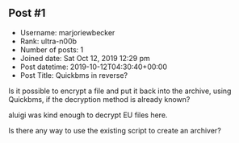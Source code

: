## Post #1
- Username: marjoriewbecker
- Rank: ultra-n00b
- Number of posts: 1
- Joined date: Sat Oct 12, 2019 12:29 pm
- Post datetime: 2019-10-12T04:30:40+00:00
- Post Title: Quickbms in reverse?

Is it possible to encrypt a file and put it back into the archive, using Quickbms, if the decryption method is already known?

aluigi was kind enough to decrypt EU files here.

Is there any way to use the existing script to create an archiver?
